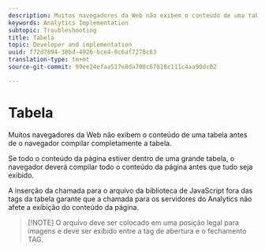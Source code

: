 ```yaml
---
description: Muitos navegadores da Web não exibem o conteúdo de uma tabela antes de o navegador compilar completamente a tabela.
keywords: Analytics Implementation
subtopic: Troubleshooting
title: Tabela
topic: Developer and implementation
uuid: f72d7894-38bd-4926-bce4-0c6af7278c63
translation-type: tm+mt
source-git-commit: 99ee24efaa517e8da700c67818c111c4aa90dc02

---
```



# Tabela

Muitos navegadores da Web não exibem o conteúdo de uma tabela antes de o navegador compilar completamente a tabela.

Se todo o conteúdo da página estiver dentro de uma grande tabela, o navegador deverá compilar todo o conteúdo da página antes que tudo seja exibido.

A inserção da chamada para o arquivo da biblioteca de JavaScript fora das tags da tabela garante que a chamada para os servidores do Analytics não afete a exibição do conteúdo da página.

> [!NOTE] O arquivo deve ser colocado em uma posição legal para imagens e deve ser exibido entre a tag de abertura <body> e o fechamento </body> TAG.

